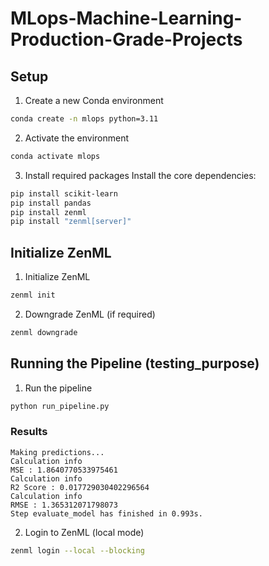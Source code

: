 # MLops-Machine-Learning-Production-Grade-Projects

## Setup
1. Create a new Conda environment
```bash
conda create -n mlops python=3.11  
```

2. Activate the environment
```bash
conda activate mlops  
```

3. Install required packages
Install the core dependencies:
```bash
pip install scikit-learn
pip install pandas  
pip install zenml  
pip install "zenml[server]"  
```
## Initialize ZenML
1. Initialize ZenML
```bash
zenml init  
```

2. Downgrade ZenML (if required)
```bash
zenml downgrade  
```

## Running the Pipeline (testing_purpose)
1. Run the pipeline
```bash
python run_pipeline.py  
```
### Results
```
Making predictions...
Calculation info
MSE : 1.8640770533975461
Calculation info
R2 Score : 0.017729030402296564
Calculation info
RMSE : 1.365312071798073
Step evaluate_model has finished in 0.993s.
```

2. Login to ZenML (local mode)
```bash
zenml login --local --blocking  
```